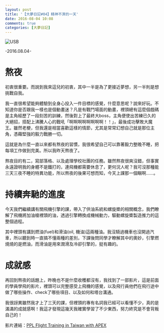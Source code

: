 ```yaml
---
layout: post
title: '【大夢日記#04】精神不濟的一天'
date: 2016-08-04 10:08
comments: true
categories: [大夢日記]
---
```

![USB](https://imgur.com/1sLkrhm.jpg)

-2016.08.04-

# 熬夜

初衷很重要。而說到我來這兒的初衷，其中一半是為了更接近夢想，另一半則是想挑戰自我。

我一直很希望能夠體驗到全身心投入一件目標的感覺，什麼意思呢？說來好玩。不知道你是否跟我一樣也是個動畫迷？凡是有戰鬥場面的動畫，裡頭總有這麼個戲碼是主角經歷了一段刻苦的訓練，然後對上了最終大boss，主角便使出苦練已久的大絕招，搭配上沸騰人心的戰吼「啊啊啊啊啊啊啊啊！！」，最後成功擊敗大魔王。雖然老梗，但我還是相當喜歡這樣的情節，尤其是常常幻想自己就是那位主角，憑藉堅強的毅力戰勝一切。

這就是為什麼一直以來都有熬夜的習慣，我很希望自己可以靠著毅力整晚不睡，把每項工作做到完美。所以我昨天熬夜了。

熬夜目的有二，寫部落格、以及處理學校社團的任務。雖然熬夜很爽沒錯，但事實永遠證明我的身體不是鐵打的，連飛機都需要休息了，更何況人呢？我可沒那種能三天三夜不睡的特異功能，所以熬夜的後果可想而知，今天上課那一個睏啊......。

# 持續奔馳的進度

今天我們繼續講有關飛機引擎的課，帶入了供油系統和螺旋槳的相關概念，我們瞭解了飛機將加油槍裡頭的油，透過引擎轉換成機械動力，驅動螺旋槳製造推力的這整個過程。

其中裡頭有講到燃油(fuel)和滑油(oil, 機油)這兩種油。我沒騎過機車也沒開過汽車，所以聽到時一直搞不懂兩種的差別，下課後問同學才瞭解其中的奧妙，引擎燃燒燒的是燃油，而滑油是用來潤滑及冷卻引擎的，挺有趣的。

# 成就感

再回到熬夜的話題上，昨晚也不是什麼收穫都沒有，我找到了一部影片，這是前面的學員學飛的影片，裡頭可以完整感受上飛機的感覺，以及飛行員他們在飛行途中做了哪些操作、check了哪些項目、以及如何和塔台溝通。

我很訝異雖然我才上了三天的課，但裡頭的專有名詞我已經可以看懂不少，真的是滿滿的成就感啊！我這才發現這幾天我確實學習了不少東西，努力終究是不會背叛自己的！

影片連結：[PPL Flight Training in Taiwan with APEX](https://www.youtube.com/watch?v=3kA0-Syoxlc)